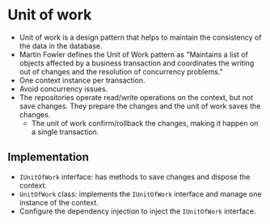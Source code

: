 # Unit of work

- Unit of work is a design pattern that helps to maintain the consistency of the data in the database.
- Martin Fowler defines the Unit of Work pattern as "Maintains a list of objects affected by a business transaction and coordinates the writing out of changes and the resolution of concurrency problems."
- One context instance per transaction.
- Avoid concurrency issues.
- The repositories operate read/write operations on the context, but not save changes. They prepare the changes and the unit of work saves the changes.
  - The unit of work confirm/rollback the changes, making it happen on a single transaction.

## Implementation

- `IUnitOfWork` interface: has methods to save changes and dispose the context.
- `UnitOfWork` class: implements the `IUnitOfWork` interface and manage one instance of the context.
- Configure the dependency injection to inject the `IUnitOfWork` interface.
